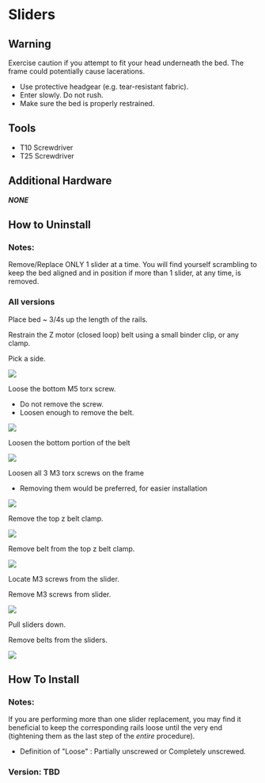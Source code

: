 # Sliders

## Warning

Exercise caution if you attempt to fit your head underneath the bed. The frame could potentially cause lacerations.  

* Use protective headgear \(e.g. tear-resistant fabric\).
* Enter slowly. Do not rush. 
* Make sure the bed is properly restrained.

## Tools

* T10 Screwdriver
* T25 Screwdriver

## Additional Hardware

_**NONE**_

## How to Uninstall

### Notes:

Remove/Replace ONLY 1 slider at a time. You will find yourself scrambling to keep the bed aligned and in position if more than 1 slider, at any time, is removed.

### All versions

Place bed ~ 3/4s up the length of the rails.

Restrain the Z motor \(closed loop\) belt using a small binder clip, or any clamp.

Pick a side.

![](../../.gitbook/assets/image-edits%20%281%29.png)

Loose the bottom M5 torx screw.

* Do not remove the screw.
* Loosen enough to remove the belt.

![](../../.gitbook/assets/image-edits-1.png)

Loosen the bottom portion of the belt

![](../../.gitbook/assets/image-edits-7.png)

Loosen all 3 M3 torx screws on the frame

* Removing them would be preferred, for easier installation

![](../../.gitbook/assets/image-edits-2.png)

Remove the top z belt clamp.

![](../../.gitbook/assets/image-edits-3.png)

Remove belt from the top z belt clamp.

![](../../.gitbook/assets/image-edits-4.png)

Locate M3 screws from the slider.

Remove M3 screws from slider.

![](../../.gitbook/assets/image-edits-5.png)

Pull sliders down.

Remove belts from the sliders.

![](../../.gitbook/assets/image-edits-6.png)

## How To Install

### Notes:

If you are performing more than one slider replacement, you may find it beneficial to keep the corresponding rails loose until the very end \(tightening them as the last step of the _entire_ procedure\). 

* Definition of "Loose" : Partially unscrewed or Completely unscrewed.

### Version: TBD



